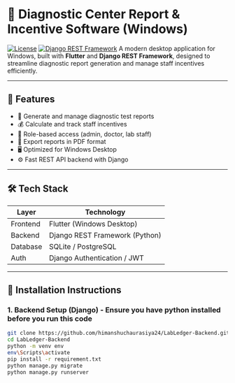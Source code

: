 # 🧪 Diagnostic Center Report & Incentive Software (Windows)
[![License](https://img.shields.io/badge/License-Apache%202.0-blue.svg)](https://opensource.org/licenses/Apache-2.0)
[![Django REST Framework](https://img.shields.io/badge/DRF-ff1709?style=for-the-badge&logo=django&logoColor=white)](https://www.django-rest-framework.org/)
A modern desktop application for Windows, built with **Flutter** and **Django REST Framework**, designed to streamline diagnostic report generation and manage staff incentives efficiently.

---

## 🚀 Features

- 📄 Generate and manage diagnostic test reports
- 💰 Calculate and track staff incentives
- 🔐 Role-based access (admin, doctor, lab staff)
- 📁 Export reports in PDF format
- 🖥️ Optimized for Windows Desktop
- ⚙️ Fast REST API backend with Django

---

## 🛠️ Tech Stack

| Layer      | Technology                  |
|------------|------------------------------|
| Frontend   | Flutter (Windows Desktop)    |
| Backend    | Django REST Framework (Python) |
| Database   | SQLite / PostgreSQL          |
| Auth       | Django Authentication / JWT  |

---

## 🧩 Installation Instructions

### 1. Backend Setup (Django) - Ensure you have python installed before you run this code
```bash
git clone https://github.com/himanshuchaurasiya24/LabLedger-Backend.git
cd LabLedger-Backend
python -m venv env
env\Scripts\activate
pip install -r requirement.txt
python manage.py migrate
python manage.py runserver



